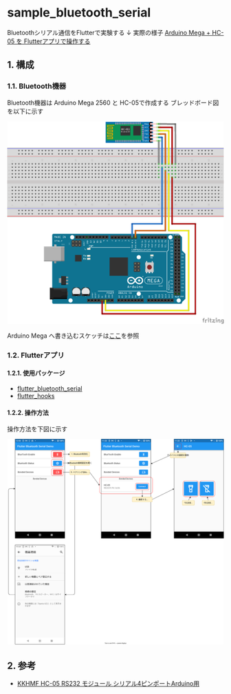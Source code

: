 <!-- omit in toc -->
# sample_bluetooth_serial

Bluetoothシリアル通信をFlutterで実験する
↓ 実際の様子
[Arduino Mega + HC-05 を Flutterアプリで操作する](https://www.youtube.com/watch?v=yJxWfYq5G0o)

## 1. 構成

### 1.1. Bluetooth機器

Bluetooth機器は Arduino Mega 2560 と HC-05で作成する
ブレッドボード図を以下に示す

![ペリフェラル機器](image/Arduino.png)

Arduino Mega へ書き込むスケッチは[ここ](arduino/led_sample.ino)を参照

### 1.2. Flutterアプリ

#### 1.2.1. 使用パッケージ

- [flutter_bluetooth_serial](https://pub.dev/packages/flutter_bluetooth_serial)
- [flutter_hooks](https://pub.dev/packages/flutter_hooks)

#### 1.2.2. 操作方法

操作方法を下図に示す

![アプリ](image/app.drawio.svg)

## 2. 参考

- [KKHMF HC-05 RS232 モジュール シリアル4ピンポートArduino用](https://www.amazon.co.jp/EasyWordMall-HC-05%E3%83%AF%E3%82%A4%E3%83%A4%E3%83%AC%E3%82%B9-RS232-%E3%83%96%E3%83%AB%E3%83%BC%E3%83%88%E3%82%A5%E3%83%BC%E3%82%B9%E3%83%A2%E3%82%B8%E3%83%A5%E3%83%BC%E3%83%AB-%E3%82%B7%E3%83%AA%E3%82%A2%E3%83%AB4%E3%83%94%E3%83%B3%E3%83%9D%E3%83%BC%E3%83%88Arduino%E7%94%A8/dp/B019E51Y4C)
